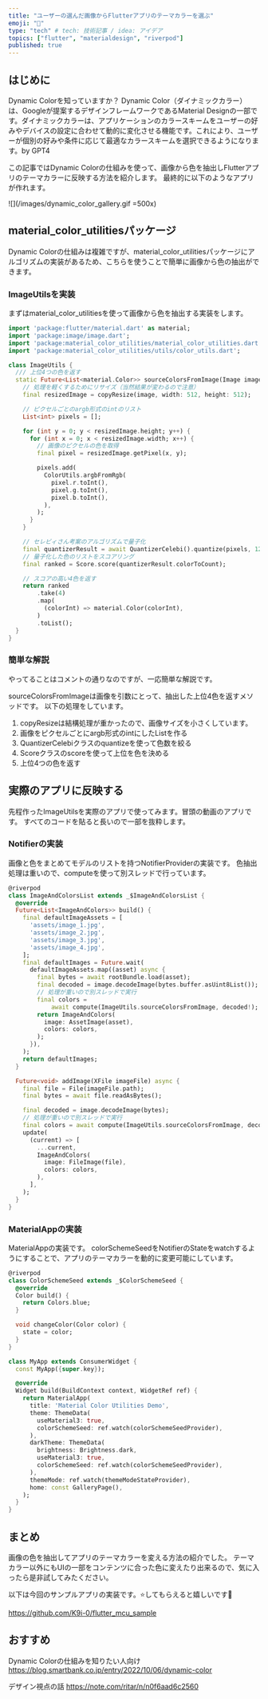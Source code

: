 ```yaml
---
title: "ユーザーの選んだ画像からFlutterアプリのテーマカラーを選ぶ"
emoji: "👾"
type: "tech" # tech: 技術記事 / idea: アイデア
topics: ["flutter", "materialdesign", "riverpod"]
published: true
---
```

## はじめに
Dynamic Colorを知っていますか？
Dynamic Color（ダイナミックカラー）は、Googleが提案するデザインフレームワークであるMaterial Designの一部です。ダイナミックカラーは、アプリケーションのカラースキームをユーザーの好みやデバイスの設定に合わせて動的に変化させる機能です。これにより、ユーザーが個別の好みや条件に応じて最適なカラースキームを選択できるようになります。by GPT4

この記事ではDynamic Colorの仕組みを使って、画像から色を抽出しFlutterアプリのテーマカラーに反映する方法を紹介します。
最終的に以下のようなアプリが作れます。

![](/images/dynamic_color_gallery.gif =500x)

## material_color_utilitiesパッケージ
Dynamic Colorの仕組みは複雑ですが、material_color_utilitiesパッケージにアルゴリズムの実装があるため、こちらを使うことで簡単に画像から色の抽出ができます。

### ImageUtilsを実装

まずはmaterial_color_utilitiesを使って画像から色を抽出する実装をします。
```dart:image_utils.dart
import 'package:flutter/material.dart' as material;
import 'package:image/image.dart';
import 'package:material_color_utilities/material_color_utilities.dart';
import 'package:material_color_utilities/utils/color_utils.dart';

class ImageUtils {
  /// 上位4つの色を返す
  static Future<List<material.Color>> sourceColorsFromImage(Image image) async {
    // 処理を軽くするためにリサイズ（当然結果が変わるので注意）
    final resizedImage = copyResize(image, width: 512, height: 512);

    // ピクセルごとのargb形式のintのリスト
    List<int> pixels = [];

    for (int y = 0; y < resizedImage.height; y++) {
      for (int x = 0; x < resizedImage.width; x++) {
        // 画像のピクセルの色を取得
        final pixel = resizedImage.getPixel(x, y);

        pixels.add(
          ColorUtils.argbFromRgb(
            pixel.r.toInt(),
            pixel.g.toInt(),
            pixel.b.toInt(),
          ),
        );
      }
    }

    // セレビィさん考案のアルゴリズムで量子化
    final quantizerResult = await QuantizerCelebi().quantize(pixels, 128);
    // 量子化した色のリストをスコアリング
    final ranked = Score.score(quantizerResult.colorToCount);

    // スコアの高い4色を返す
    return ranked
        .take(4)
        .map(
          (colorInt) => material.Color(colorInt),
        )
        .toList();
  }
}
```
### 簡単な解説
やってることはコメントの通りなのですが、一応簡単な解説です。

sourceColorsFromImageは画像を引数にとって、抽出した上位4色を返すメソッドです。
以下の処理をしています。
1. copyResizeは結構処理が重かったので、画像サイズを小さくしています。
2. 画像をピクセルごとにargb形式のintにしたListを作る
3. QuantizerCelebiクラスのquantizeを使って色数を絞る
4. Scoreクラスのscoreを使って上位を色を決める
5. 上位4つの色を返す

## 実際のアプリに反映する
先程作ったImageUtilsを実際のアプリで使ってみます。冒頭の動画のアプリです。
すべてのコードを貼ると長いので一部を抜粋します。

### Notifierの実装
画像と色をまとめてモデルのリストを持つNotifierProviderの実装です。
色抽出処理は重いので、computeを使って別スレッドで行っています。
```dart
@riverpod
class ImageAndColorsList extends _$ImageAndColorsList {
  @override
  Future<List<ImageAndColors>> build() {
    final defaultImageAssets = [
      'assets/image_1.jpg',
      'assets/image_2.jpg',
      'assets/image_3.jpg',
      'assets/image_4.jpg',
    ];
    final defaultImages = Future.wait(
      defaultImageAssets.map((asset) async {
        final bytes = await rootBundle.load(asset);
        final decoded = image.decodeImage(bytes.buffer.asUint8List());
        // 処理が重いので別スレッドで実行
        final colors =
            await compute(ImageUtils.sourceColorsFromImage, decoded!);
        return ImageAndColors(
          image: AssetImage(asset),
          colors: colors,
        );
      }),
    );
    return defaultImages;
  }

  Future<void> addImage(XFile imageFile) async {
    final file = File(imageFile.path);
    final bytes = await file.readAsBytes();

    final decoded = image.decodeImage(bytes);
    // 処理が重いので別スレッドで実行
    final colors = await compute(ImageUtils.sourceColorsFromImage, decoded!);
    update(
      (current) => [
        ...current,
        ImageAndColors(
          image: FileImage(file),
          colors: colors,
        ),
      ],
    );
  }
}
```

### MaterialAppの実装

MaterialAppの実装です。
colorSchemeSeedをNotifierのStateをwatchするようにすることで、アプリのテーマカラーを動的に変更可能にしています。

```dart
@riverpod
class ColorSchemeSeed extends _$ColorSchemeSeed {
  @override
  Color build() {
    return Colors.blue;
  }

  void changeColor(Color color) {
    state = color;
  }
}

class MyApp extends ConsumerWidget {
  const MyApp({super.key});

  @override
  Widget build(BuildContext context, WidgetRef ref) {
    return MaterialApp(
      title: 'Material Color Utilities Demo',
      theme: ThemeData(
        useMaterial3: true,
        colorSchemeSeed: ref.watch(colorSchemeSeedProvider),
      ),
      darkTheme: ThemeData(
        brightness: Brightness.dark,
        useMaterial3: true,
        colorSchemeSeed: ref.watch(colorSchemeSeedProvider),
      ),
      themeMode: ref.watch(themeModeStateProvider),
      home: const GalleryPage(),
    );
  }
}
```

## まとめ
画像の色を抽出してアプリのテーマカラーを変える方法の紹介でした。
テーマカラー以外にもUIの一部をコンテンツに合った色に変えたり出来るので、気に入ったら是非試してみたください。

以下は今回のサンプルアプリの実装です。⭐してもらえると嬉しいです🥳

https://github.com/K9i-0/flutter_mcu_sample

## おすすめ

Dynamic Colorの仕組みを知りたい人向け
https://blog.smartbank.co.jp/entry/2022/10/06/dynamic-color

デザイン視点の話
https://note.com/ritar/n/n0f6aad6c2560